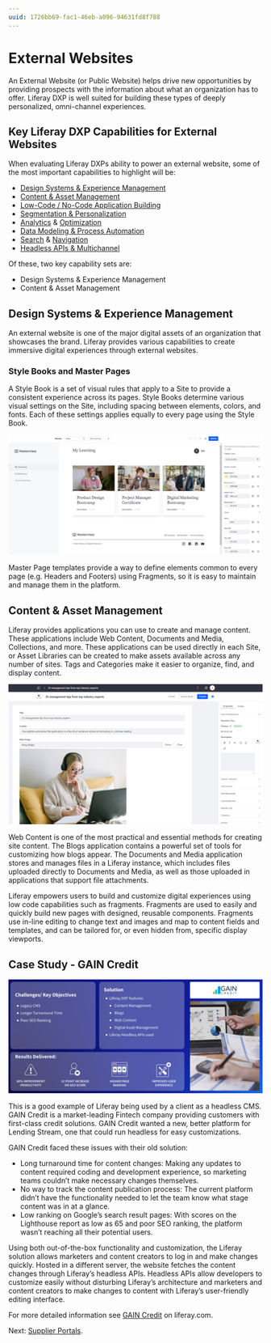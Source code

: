 ```yaml
---
uuid: 1726bb69-fac1-46eb-a096-94631fd8f788
---
```


# External Websites

An External Website (or Public Website) helps drive new opportunities by providing prospects with the information about what an organization has to offer.  Liferay DXP is well suited for building these types of deeply personalized, omni-channel experiences.

## Key Liferay DXP Capabilities for External Websites

When evaluating Liferay DXPs ability to power an external website, some of the most important capabilities to highlight will be:   

* [Design Systems & Experience Management](https://learn.liferay.com/w/dxp/site-building)
* [Content & Asset Management ](https://learn.liferay.com/w/dxp/content-authoring-and-management)
* [Low-Code / No-Code Application Building](https://learn.liferay.com/w/dxp/building-applications/objects)
* [Segmentation & Personalization](https://learn.liferay.com/w/dxp/site-building/personalizing-site-experience)
* [Analytics](https://learn.liferay.com/w/analytics-cloud/index) & [Optimization](https://learn.liferay.com/w/dxp/site-building/optimizing-sites)
* [Data Modeling & Process Automation](https://learn.liferay.com/w/dxp/process-automation)
* [Search](https://learn.liferay.com/w/dxp/using-search) & [Navigation](https://learn.liferay.com/w/dxp/site-building/site-navigation)
* [Headless APIs & Multichannel](https://learn.liferay.com/w/dxp/headless-delivery)

Of these, two key capability sets are:   

* Design Systems & Experience Management
* Content & Asset Management

## Design Systems & Experience Management

An external website is one of the major digital assets of an organization that showcases the brand.  Liferay provides various capabilities to create immersive digital experiences through external websites.

### Style Books and Master Pages

A Style Book is a set of visual rules that apply to a Site to provide a consistent experience across its pages. Style Books determine various visual settings on the Site, including spacing between elements, colors, and fonts. Each of these settings applies equally to every page using the Style Book. 

![Liferay's Masterclass site template provides a starting point for an education-specific website and learning experience.](./external-websites/images/01.png)

Master Page templates provide a way to define elements common to every page (e.g. Headers and Footers) using Fragments, so it is easy to maintain and manage them in the platform. 

## Content & Asset Management

Liferay provides applications you can use to create and manage content. These applications include Web Content, Documents and Media, Collections, and more. These applications can be used directly in each Site, or Asset Libraries can be created to make assets available across any number of sites. Tags and Categories make it easier to organize, find, and display content.

![Liferay's content editing capabilities make it easy for non-technical users to author and publish content.](./external-websites/images/02.png)

Web Content is one of the most practical and essential methods for creating site content. The Blogs application contains a powerful set of tools for customizing how blogs appear. The Documents and Media application stores and manages files in a Liferay instance, which includes files uploaded directly to Documents and Media, as well as those uploaded in applications that support file attachments.

Liferay empowers users to build and customize digital experiences using low code capabilities such as fragments. Fragments are used to easily and quickly build new pages with designed, reusable components. Fragments use in-line editing to change text and images and map to content fields and templates, and can be tailored for, or even hidden from, specific display viewports.

## Case Study - GAIN Credit

![The GAIN Credit Case Study highlights the challenges and key objectives, describes the solution, and provides key success metrics.](./external-websites/images/03.png)

This is a good example of Liferay being used by a client as a headless CMS. GAIN Credit is a market-leading Fintech company providing customers with first-class credit solutions. GAIN Credit wanted a new, better platform for Lending Stream, one that could run headless for easy customizations.

GAIN Credit faced these issues with their old solution:

* Long turnaround time for content changes: Making any updates to content required coding and development experience, so marketing teams couldn’t make necessary changes themselves.
* No way to track the content publication process: The current platform didn’t have the functionality needed to let the team know what stage content was in at a glance.
* Low ranking on Google’s search result pages: With scores on the Lighthouse report as low as 65 and poor SEO ranking, the platform wasn’t reaching all their potential users.

Using both out-of-the-box functionality and customization, the Liferay solution allows marketers and content creators to log in and make changes quickly. Hosted in a different server, the website fetches the content changes through Liferay’s headless APIs. Headless APIs allow developers to customize easily without disturbing Liferay’s architecture and marketers and content creators to make changes to content with Liferay’s user-friendly editing interface.

For more detailed information see [GAIN Credit](https://www.liferay.com/web/guest/resources/case-studies/gain-credit) on liferay.com.

Next: [Supplier Portals](./supplier-portals.md).
